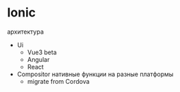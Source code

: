 # Ionic

архитектура

- Ui
  - Vue3 beta
  - Angular
  - React
- Compositor нативные функции на разные платформы
  - migrate from Cordova
